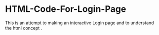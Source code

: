 # HTML-Code-For-Login-Page
This is an attempt to making an interactive Login page and  to understand the html concept .
